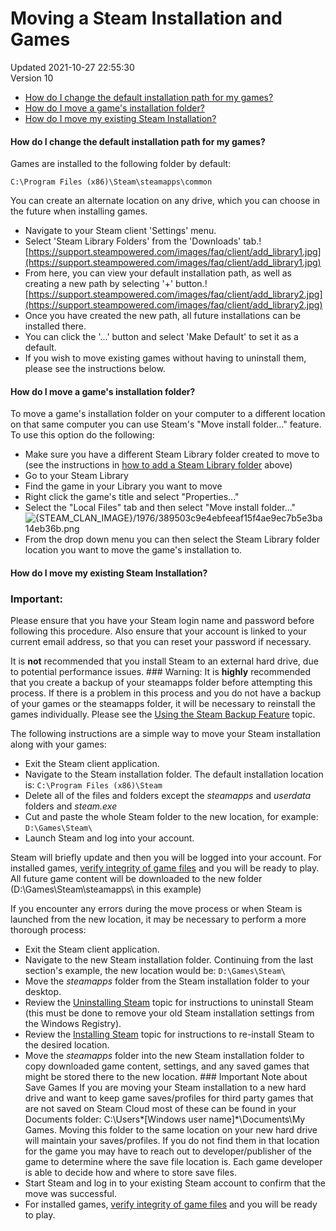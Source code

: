 # Moving a Steam Installation and Games
Updated 2021-10-27 22:55:30  
Version 10  

* [How do I change the default installation path for my games?](#default)
* [How do I move a game's installation folder?](#move)
* [How do I move my existing Steam Installation?](#exist)
  
#### How do I change the default installation path for my games?
Games are installed to the following folder by default:  
  
`C:\Program Files (x86)\Steam\steamapps\common`  
  
You can create an alternate location on any drive, which you can choose in the future when installing games.  
  
* Navigate to your Steam client 'Settings' menu.
* Select 'Steam Library Folders' from the 'Downloads' tab.![https://support.steampowered.com/images/faq/client/add_library1.jpg](https://support.steampowered.com/images/faq/client/add_library1.jpg)
* From here, you can view your default installation path, as well as creating a new path by selecting '+' button.![https://support.steampowered.com/images/faq/client/add_library2.jpg](https://support.steampowered.com/images/faq/client/add_library2.jpg)
* Once you have created the new path, all future installations can be installed there.
* You can click the '...' button and select 'Make Default' to set it as a default.
* If you wish to move existing games without having to uninstall them, please see the instructions below.
  
#### How do I move a game's installation folder?
To move a game's installation folder on your computer to a different location on that same computer you can use Steam's "Move install folder..." feature. To use this option do the following:  
* Make sure you have a different Steam Library folder created to move to (see the instructions in [how to add a Steam Library folder](#default) above)
* Go to your Steam Library
* Find the game in your Library you want to move
* Right click the game's title and select "Properties..."
* Select the "Local Files" tab and then select "Move install folder..."  
![{STEAM_CLAN_IMAGE}/1976/389503c9e4ebfeeaf15f4ae9ec7b5e3ba14eb36b.png]({STEAM_CLAN_IMAGE}/1976/389503c9e4ebfeeaf15f4ae9ec7b5e3ba14eb36b.png)
* From the drop down menu you can then select the Steam Library folder location you want to move the game's installation to.
  
#### How do I move my existing Steam Installation?
  ### Important:
Please ensure that you have your Steam login name and password before following this procedure. Also ensure that your account is linked to your current email address, so that you can reset your password if necessary.  
  
It is **not** recommended that you install Steam to an external hard drive, due to potential performance issues.    ### Warning:
It is **highly** recommended that you create a backup of your steamapps folder before attempting this process. If there is a problem in this process and you do not have a backup of your games or the steamapps folder, it will be necessary to reinstall the games individually. Please see the [Using the Steam Backup Feature](https://help.steampowered.com/en/faqs/view/4593-5CB7-DC3C-64F0) topic.  
  
The following instructions are a simple way to move your Steam installation along with your games:  
  
* Exit the Steam client application.
* Navigate to the Steam installation folder. The default installation location is: `C:\Program Files (x86)\Steam`
* Delete all of the files and folders except the *steamapps* and *userdata* folders and *steam.exe*
* Cut and paste the whole Steam folder to the new location, for example: `D:\Games\Steam\ `
* Launch Steam and log into your account.
  
  
Steam will briefly update and then you will be logged into your account. For installed games, [verify integrity of game files](https://help.steampowered.com/en/faqs/view/0C48-FCBD-DA71-93EB) and you will be ready to play. All future game content will be downloaded to the new folder (D:\Games\Steam\steamapps\ in this example)  
  
If you encounter any errors during the move process or when Steam is launched from the new location, it may be necessary to perform a more thorough process:  
  
* Exit the Steam client application.
* Navigate to the new Steam installation folder. Continuing from the last section's example, the new location would be: `D:\Games\Steam\ `
* Move the *steamapps* folder from the Steam installation folder to your desktop.
* Review the [Uninstalling Steam](https://help.steampowered.com/en/faqs/view/3C73-90F9-F600-0266) topic for instructions to uninstall Steam (this must be done to remove your old Steam installation settings from the Windows Registry).
* Review the [Installing Steam](https://help.steampowered.com/en/faqs/view/099E-F5D1-8780-4778) topic for instructions to re-install Steam to the desired location.
* Move the *steamapps* folder into the new Steam installation folder to copy downloaded game content, settings, and any saved games that might be stored there to the new location.  ### Important Note about Save Games
If you are moving your Steam installation to a new hard drive and want to keep game saves/profiles for third party games that are not saved on Steam Cloud most of these can be found in your Documents folder: C:\Users\*[Windows user name]*\Documents\My Games\. Moving this folder to the same location on your new hard drive will maintain your saves/profiles. If you do not find them in that location for the game you may have to reach out to developer/publisher of the game to determine where the save file location is. Each game developer is able to decide how and where to store save files.
* Start Steam and log in to your existing Steam account to confirm that the move was successful.
* For installed games, [verify integrity of game files](https://help.steampowered.com/en/faqs/view/0C48-FCBD-DA71-93EB) and you will be ready to play.